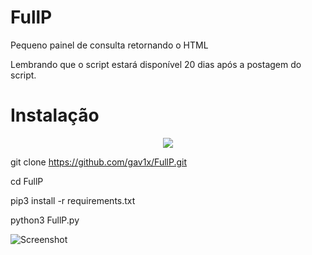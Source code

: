 # FullP
Pequeno painel de consulta retornando o HTML

Lembrando que o script estará disponível 20 dias após a postagem do script.


# Instalação
<p align="center">
  <a href="https://www.python.org/">
    <img src="https://img.shields.io/badge/Python-v3-yellow">
  </a>
</p
 
 git clone https://github.com/gav1x/FullP.git
 
 cd FullP
 
 pip3 install -r requirements.txt
 
 python3 FullP.py
  
![Screenshot](https://cdn.discordapp.com/attachments/866286772031324222/866286787144318996/unknown.png)
